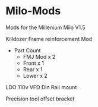 # Milo-Mods
Mods for the Millenium Milo V1.5

Killdozer Frame reinforcement Mod
- Part Count
  -   FMJ Mod x 2
  -   Front x 1
  -   Rear x 1
  -   Lower x 2

LDO 110v VFD Din Rail mount

Precision tool offset bracket
